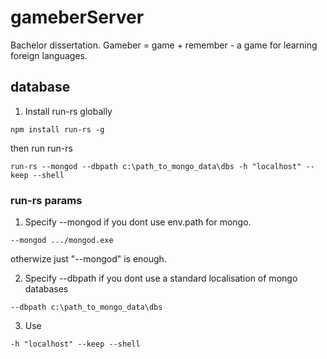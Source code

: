 # gameberServer
Bachelor dissertation. Gameber = game + remember - a game for learning foreign languages.

## database
1. Install run-rs globally 
```
npm install run-rs -g
```
then run run-rs
```
run-rs --mongod --dbpath c:\path_to_mongo_data\dbs -h "localhost" --keep --shell
``` 
### run-rs params
1. Specify --mongod if you dont use env.path for mongo.
```
--mongod .../mongod.exe
```
otherwize just "--mongod" is enough.

2. Specify --dbpath if you dont use a standard localisation of mongo databases
```
--dbpath c:\path_to_mongo_data\dbs
```
3. Use 
```
-h "localhost" --keep --shell
```
